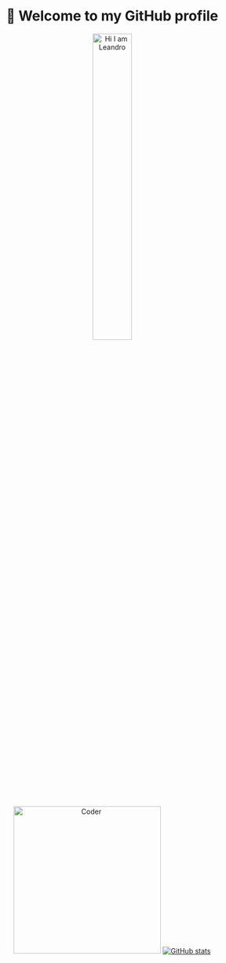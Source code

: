 <h1 align="center">🚀 Welcome to my GitHub profile</h1>

<!-- Encabezado animado -->
<p  align="center">
  <img src="https://readme-typing-svg.demolab.com?font=Fira+Code&pause=1000&color=F71313&width=435&lines=Hi+there+my+name+is+Leandro+!+!+!" width="40%" alt="Hi I am Leandro" />
</p>
 
 <p  align="center">
   <img src="https://camo.githubusercontent.com/d1e9733ec79822bcadf8b9a1035840ee511e2f022fe9f652cc163db23dc171d3/68747470733a2f2f6d656469612e67697068792e636f6d2f6d656469612f53576f536b4e36447854737a71494b4571762f67697068792e676966" width="300px" alt="Coder" />
  <a href="https://github.com/gutierrezle">
    <img src="https://github-readme-stats.vercel.app/api?username=gutierrezle&show_icons=true&hide_border=true&theme=tokyonight" alt="GitHub stats" />
  </a>
</p>

